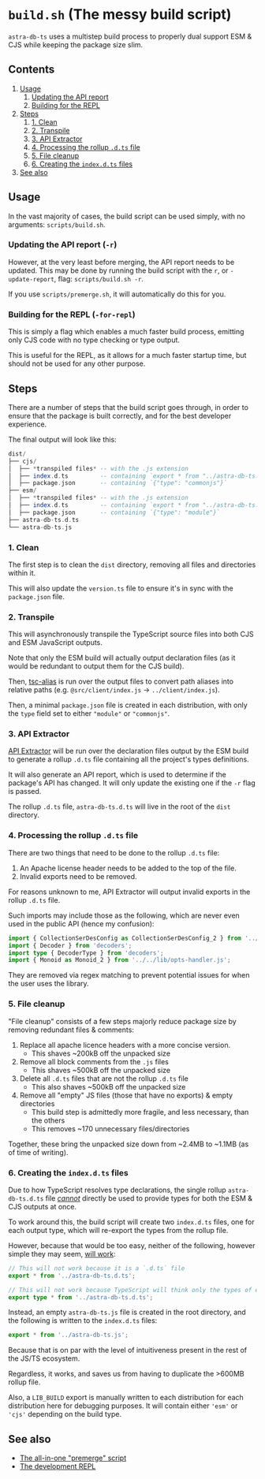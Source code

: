 # `build.sh` (The messy build script)

`astra-db-ts` uses a multistep build process to properly dual support ESM & CJS while keeping the package size slim.

## Contents

1. [Usage](#usage)
   1. [Updating the API report](#updating-the-api-report--r)
   2. [Building for the REPL](#building-for-the-repl--for-repl)
2. [Steps](#steps)
   1. [1. Clean](#1-clean)
   2. [2. Transpile](#2-transpile)
   3. [3. API Extractor](#3-api-extractor)
   4. [4. Processing the rollup `.d.ts` file](#4-processing-the-rollup-dts-file)
   5. [5. File cleanup](#5-file-cleanup)
   6. [6. Creating the `index.d.ts` files](#6-creating-the-indexdts-files)
3. [See also](#see-also)

## Usage

In the vast majority of cases, the build script can be used simply, with no arguments: `scripts/build.sh`.

### Updating the API report (`-r`)

However, at the very least before merging, the API report needs to be updated. This may be done by running the build script with the `r`, or `-update-report`, flag: `scripts/build.sh -r`.

If you use `scripts/premerge.sh`, it will automatically do this for you.

### Building for the REPL (`-for-repl`)

This is simply a flag which enables a much faster build process, emitting only CJS code with no type checking or type output.

This is useful for the REPL, as it allows for a much faster startup time, but should not be used for any other purpose.

## Steps

There are a number of steps that the build script goes through, in order to ensure that the package is built correctly, and for the best developer experience.

The final output will look like this:

```hs
dist/
├── cjs/
│  ├── *transpiled files* -- with the .js extension
│  ├── index.d.ts         -- containing `export * from "../astra-db-ts.js"; export declare const LIB_BUILD = "cjs";`
│  ├── package.json       -- containing `{"type": "commonjs"}`
├── esm/
│  ├── *transpiled files* -- with the .js extension
│  ├── index.d.ts         -- containing `export * from "../astra-db-ts.js"; export declare const LIB_BUILD = "esm";`
│  ├── package.json       -- containing `{"type": "module"}`
├── astra-db-ts.d.ts
└── astra-db-ts.js
```

### 1. Clean

The first step is to clean the `dist` directory, removing all files and directories within it.

This will also update the `version.ts` file to ensure it's in sync with the `package.json` file.

### 2. Transpile

This will asynchronously transpile the TypeScript source files into both CJS and ESM JavaScript outputs.

Note that only the ESM build will actually output declaration files (as it would be redundant to output them for the CJS build).

Then, [tsc-alias](https://github.com/justkey007/tsc-alias) is run over the output files to convert path aliases into relative paths (e.g. `@src/client/index.js` -> `../client/index.js`).

Then, a minimal `package.json` file is created in each distribution, with only the `type` field set to either `"module"` or `"commonjs"`.

### 3. API Extractor

[API Extractor](https://api-extractor.com/) will be run over the declaration files output by the ESM build to generate a rollup `.d.ts` file containing all the project's types definitions.

It will also generate an API report, which is used to determine if the package's API has changed. It will only update the existing one if the `-r` flag is passed.

The rollup `.d.ts` file, `astra-db-ts.d.ts` will live in the root of the `dist` directory.

### 4. Processing the rollup `.d.ts` file

There are two things that need to be done to the rollup `.d.ts` file:

1. An Apache license header needs to be added to the top of the file.
2. Invalid exports need to be removed.

For reasons unknown to me, API Extractor will output invalid exports in the rollup `.d.ts` file. 

Such imports may include those as the following, which are never even used in the public API (hence my confusion):

```ts
import { CollectionSerDesConfig as CollectionSerDesConfig_2 } from '../../documents/collections/ser-des/ser-des.js';
import { Decoder } from 'decoders';
import type { DecoderType } from 'decoders';
import { Monoid as Monoid_2 } from '../../lib/opts-handler.js';
```

They are removed via regex matching to prevent potential issues for when the user uses the library.

### 5. File cleanup

"File cleanup" consists of a few steps majorly reduce package size by removing redundant files & comments:

1. Replace all apache licence headers with a more concise version.
    - This shaves ~200kB off the unpacked size
2. Remove all block comments from the `.js` files
    - This shaves ~500kB off the unpacked size
3. Delete all `.d.ts` files that are not the rollup `.d.ts` file
    - This also shaves ~500kB off the unpacked size
4. Remove all "empty" JS files (those that have no exports) & empty directories
    - This build step is admittedly more fragile, and less necessary, than the others
    - This removes ~170 unnecessary files/directories

Together, these bring the unpacked size down from ~2.4MB to ~1.1MB (as of time of writing).

### 6. Creating the `index.d.ts` files

Due to how TypeScript resolves type declarations, the single rollup `astra-db-ts.d.ts` file [_cannot_](https://github.com/arethetypeswrong/arethetypeswrong.github.io/blob/main/docs/problems/FalseESM.md#common-causes) directly be used to provide types for both the ESM & CJS outputs at once.

To work around this, the build script will create two `index.d.ts` files, one for each output type, which will re-export the types from the rollup file.

However, because that would be too easy, neither of the following, however simple they may seem, [will work](https://stackoverflow.com/questions/76596405/typescript-fail-because-imports-in-d-ts-files-are-missing-import-type/76690789#76690789):

```ts
// This will not work because it is a `.d.ts` file
export * from '../astra-db-ts.d.ts';

// This will not work because TypeScript will think only the types of everything are be exported; not their actual values
export type * from '../astra-db-ts.d.ts';
```

Instead, an empty `astra-db-ts.js` file is created in the root directory, and the following is written to the `index.d.ts` files:

```ts
export * from '../astra-db-ts.js';
```

Because that is on par with the level of intuitiveness present in the rest of the JS/TS ecosystem.

Regardless, it works, and saves us from having to duplicate the >600MB rollup file.

Also, a `LIB_BUILD` export is manually written to each distribution for each distribution here for debugging purposes. It will contain either `'esm'` or `'cjs'` depending on the build type. 

## See also

- [The all-in-one "premerge" script](./premerge.sh.md)
- [The development REPL](./repl.sh.md)
